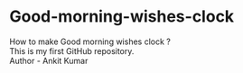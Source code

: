 # Good-morning-wishes-clock
How to make Good morning wishes clock ?
<br>
This is my first GitHub repository.
<br>
Author - Ankit Kumar
